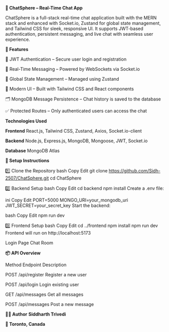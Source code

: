 **💬 ChatSphere – Real-Time Chat App**

  ChatSphere is a full-stack real-time chat application built with the MERN stack and enhanced with Socket.io, Zustand for global state management, and Tailwind CSS for sleek, responsive UI. It supports JWT-based   authentication, persistent messaging, and live chat with seamless user experience.

**🚀 Features**

  🔐 JWT Authentication – Secure user login and registration
  
  💬 Real-Time Messaging – Powered by WebSockets via Socket.io
  
  🧠 Global State Management – Managed using Zustand
  
  🎨 Modern UI – Built with Tailwind CSS and React components
  
  🗂️ MongoDB Message Persistence – Chat history is saved to the database
  
  ✅ Protected Routes – Only authenticated users can access the chat
  
	
**Technologies Used**

  
  **Frontend**	React.js, Tailwind CSS, Zustand, Axios, Socket.io-client
  
  **Backend**	Node.js, Express.js, MongoDB, Mongoose, JWT, Socket.io
  
  **Database**	MongoDB Atlas
  
**🧪 Setup Instructions**
  
  1️⃣ Clone the Repository
  bash
  Copy
  Edit
  git clone https://github.com/Sidh-2507/ChatSphere.git
  cd ChatSphere
  
  2️⃣ Backend Setup
  bash
  Copy
  Edit
  cd backend
  npm install
  Create a .env file:
  
  ini
  Copy
  Edit
  PORT=5000
  MONGO_URI=your_mongodb_uri
  JWT_SECRET=your_secret_key
  Start the backend:
  
  bash
  Copy
  Edit
  npm run dev
  
  3️⃣ Frontend Setup
  bash
  Copy
  Edit
  cd ../frontend
  npm install
  npm run dev
  Frontend will run on http://localhost:5173
  
  
  Login Page	Chat Room
  
  **📦 API Overview**
  
  Method	Endpoint	Description
  
  POST	/api/register	Register a new user
  
  POST	/api/login	Login existing user
  
  GET	/api/messages	Get all messages
  
  POST	/api/messages	Post a new message
  
  **🧑‍💻 Author**
    **Siddharth Trivedi**
  
  **📍 Toronto, Canada**
